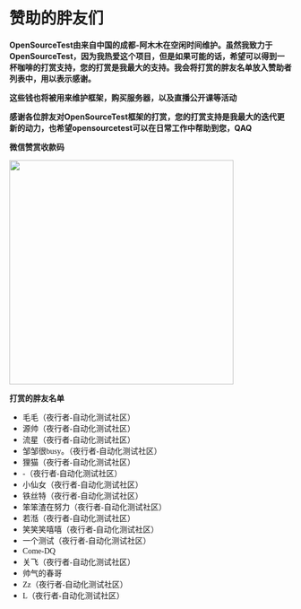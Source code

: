 # 赞助的胖友们
​	**OpenSourceTest由来自中国的成都-阿木木在空闲时间维护。虽然我致力于OpenSourceTest，因为我热爱这个项目，但是如果可能的话，希望可以得到一杯咖啡的打赏支持，您的打赏是我最大的支持。我会将打赏的胖友名单放入赞助者列表中，用以表示感谢。**

​	**这些钱也将被用来维护框架，购买服务器，以及直播公开课等活动**

**感谢各位胖友对OpenSourceTest框架的打赏，您的打赏支持是我最大的迭代更新的动力，也希望opensourcetest可以在日常工作中帮助到您，QAQ**

**微信赞赏收款码**

<img src="../../images/sponsors/wei.png" height="400" width="400" />



**打赏的胖友名单**

- <font face = "宋体">毛毛（夜行者-自动化测试社区）</font>
- <font face = "宋体">源帅（夜行者-自动化测试社区）</font>
- <font face = "宋体">流星（夜行者-自动化测试社区）</font>
- <font face = "宋体">邹邹很busy。（夜行者-自动化测试社区）</font>
- <font face = "宋体">狸猫（夜行者-自动化测试社区）</font>
- <font face = "宋体">-（夜行者-自动化测试社区）</font>
- <font face = "宋体">小仙女（夜行者-自动化测试社区）</font>
- <font face = "宋体">铁丝特（夜行者-自动化测试社区）</font>
- <font face = "宋体">笨笨渣在努力（夜行者-自动化测试社区）</font>
- <font face = "宋体">若湉（夜行者-自动化测试社区）</font>
- <font face = "宋体">笑笑笑嘻嘻（夜行者-自动化测试社区）</font>
- <font face = "宋体">一个测试（夜行者-自动化测试社区）</font>
- <font face = "宋体">Come-DQ</font>
- <font face = "宋体">关飞（夜行者-自动化测试社区）</font>
- <font face = "宋体">帅气的春哥</font>
- <font face = "宋体">Zz（夜行者-自动化测试社区）</font>
- <font face = "宋体">L（夜行者-自动化测试社区）</font>



